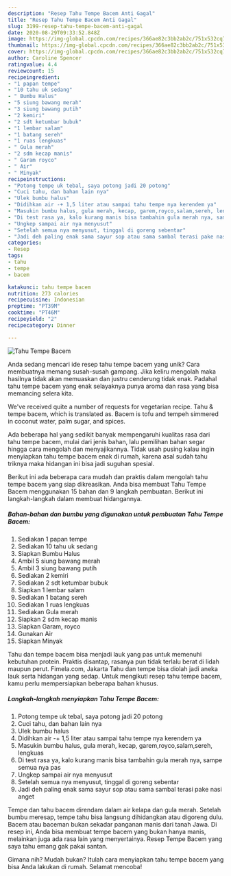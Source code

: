 ```yaml
---
description: "Resep Tahu Tempe Bacem Anti Gagal"
title: "Resep Tahu Tempe Bacem Anti Gagal"
slug: 3199-resep-tahu-tempe-bacem-anti-gagal
date: 2020-08-29T09:33:52.848Z
image: https://img-global.cpcdn.com/recipes/366ae82c3bb2ab2c/751x532cq70/tahu-tempe-bacem-foto-resep-utama.jpg
thumbnail: https://img-global.cpcdn.com/recipes/366ae82c3bb2ab2c/751x532cq70/tahu-tempe-bacem-foto-resep-utama.jpg
cover: https://img-global.cpcdn.com/recipes/366ae82c3bb2ab2c/751x532cq70/tahu-tempe-bacem-foto-resep-utama.jpg
author: Caroline Spencer
ratingvalue: 4.4
reviewcount: 15
recipeingredient:
- "1 papan tempe"
- "10 tahu uk sedang"
- " Bumbu Halus"
- "5 siung bawang merah"
- "3 siung bawang putih"
- "2 kemiri"
- "2 sdt ketumbar bubuk"
- "1 lembar salam"
- "1 batang sereh"
- "1 ruas lengkuas"
- " Gula merah"
- "2 sdm kecap manis"
- " Garam royco"
- " Air"
- " Minyak"
recipeinstructions:
- "Potong tempe uk tebal, saya potong jadi 20 potong"
- "Cuci tahu, dan bahan lain nya"
- "Ulek bumbu halus"
- "Didihkan air -+ 1,5 liter atau sampai tahu tempe nya kerendem ya"
- "Masukin bumbu halus, gula merah, kecap, garem,royco,salam,sereh, lengkuas"
- "Di test rasa ya, kalo kurang manis bisa tambahin gula merah nya, sampe semua nya pas"
- "Ungkep sampai air nya menyusut"
- "Setelah semua nya menyusut, tinggal di goreng sebentar"
- "Jadi deh paling enak sama sayur sop atau sama sambal terasi pake nasi anget"
categories:
- Resep
tags:
- tahu
- tempe
- bacem

katakunci: tahu tempe bacem 
nutrition: 273 calories
recipecuisine: Indonesian
preptime: "PT39M"
cooktime: "PT46M"
recipeyield: "2"
recipecategory: Dinner

---
```



![Tahu Tempe Bacem](https://img-global.cpcdn.com/recipes/366ae82c3bb2ab2c/751x532cq70/tahu-tempe-bacem-foto-resep-utama.jpg)

Anda sedang mencari ide resep tahu tempe bacem yang unik? Cara membuatnya memang susah-susah gampang. Jika keliru mengolah maka hasilnya tidak akan memuaskan dan justru cenderung tidak enak. Padahal tahu tempe bacem yang enak selayaknya punya aroma dan rasa yang bisa memancing selera kita.

We&#39;ve received quite a number of requests for vegetarian recipe. Tahu &amp; tempe bacem, which is translated as. Bacem is tofu and tempeh simmered in coconut water, palm sugar, and spices.

Ada beberapa hal yang sedikit banyak mempengaruhi kualitas rasa dari tahu tempe bacem, mulai dari jenis bahan, lalu pemilihan bahan segar hingga cara mengolah dan menyajikannya. Tidak usah pusing kalau ingin menyiapkan tahu tempe bacem enak di rumah, karena asal sudah tahu triknya maka hidangan ini bisa jadi suguhan spesial.


Berikut ini ada beberapa cara mudah dan praktis dalam mengolah tahu tempe bacem yang siap dikreasikan. Anda bisa membuat Tahu Tempe Bacem menggunakan 15 bahan dan 9 langkah pembuatan. Berikut ini langkah-langkah dalam membuat hidangannya.

<!--inarticleads1-->

##### Bahan-bahan dan bumbu yang digunakan untuk pembuatan Tahu Tempe Bacem:

1. Sediakan 1 papan tempe
1. Sediakan 10 tahu uk sedang
1. Siapkan  Bumbu Halus
1. Ambil 5 siung bawang merah
1. Ambil 3 siung bawang putih
1. Sediakan 2 kemiri
1. Sediakan 2 sdt ketumbar bubuk
1. Siapkan 1 lembar salam
1. Sediakan 1 batang sereh
1. Sediakan 1 ruas lengkuas
1. Sediakan  Gula merah
1. Siapkan 2 sdm kecap manis
1. Siapkan  Garam, royco
1. Gunakan  Air
1. Siapkan  Minyak


Tahu dan tempe bacem bisa menjadi lauk yang pas untuk memenuhi kebutuhan protein. Praktis disantap, rasanya pun tidak terlalu berat di lidah maupun perut. Fimela.com, Jakarta Tahu dan tempe bisa diolah jadi aneka lauk serta hidangan yang sedap. Untuk mengikuti resep tahu tempe bacem, kamu perlu mempersiapkan beberapa bahan khusus. 

<!--inarticleads2-->

##### Langkah-langkah menyiapkan Tahu Tempe Bacem:

1. Potong tempe uk tebal, saya potong jadi 20 potong
1. Cuci tahu, dan bahan lain nya
1. Ulek bumbu halus
1. Didihkan air -+ 1,5 liter atau sampai tahu tempe nya kerendem ya
1. Masukin bumbu halus, gula merah, kecap, garem,royco,salam,sereh, lengkuas
1. Di test rasa ya, kalo kurang manis bisa tambahin gula merah nya, sampe semua nya pas
1. Ungkep sampai air nya menyusut
1. Setelah semua nya menyusut, tinggal di goreng sebentar
1. Jadi deh paling enak sama sayur sop atau sama sambal terasi pake nasi anget


Tempe dan tahu bacem direndam dalam air kelapa dan gula merah. Setelah bumbu meresap, tempe tahu bisa langsung dihidangkan atau digoreng dulu. Bacem atau baceman bukan sekadar panganan manis dari tanah Jawa. Di resep ini, Anda bisa membuat tempe bacem yang bukan hanya manis, melainkan juga ada rasa lain yang menyertainya. Resep Tempe Bacem yang saya tahu emang gak pakai santan. 

Gimana nih? Mudah bukan? Itulah cara menyiapkan tahu tempe bacem yang bisa Anda lakukan di rumah. Selamat mencoba!
